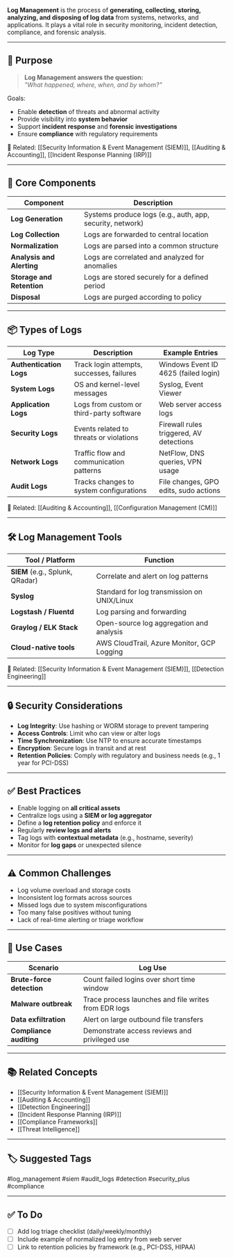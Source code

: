 **Log Management** is the process of **generating, collecting, storing, analyzing, and disposing of log data** from systems, networks, and applications. It plays a vital role in security monitoring, incident detection, compliance, and forensic analysis.

---

## 🎯 Purpose

> **Log Management answers the question:**  
> _"What happened, where, when, and by whom?"_

Goals:
- Enable **detection** of threats and abnormal activity
- Provide visibility into **system behavior**
- Support **incident response** and **forensic investigations**
- Ensure **compliance** with regulatory requirements

📎 Related: [[Security Information & Event Management (SIEM)]], [[Auditing & Accounting]], [[Incident Response Planning (IRP)]]

---

## 🧱 Core Components

| Component             | Description                                                 |
|------------------------|-------------------------------------------------------------|
| **Log Generation**      | Systems produce logs (e.g., auth, app, security, network)   |
| **Log Collection**      | Logs are forwarded to central location                      |
| **Normalization**       | Logs are parsed into a common structure                     |
| **Analysis and Alerting**| Logs are correlated and analyzed for anomalies             |
| **Storage and Retention**| Logs are stored securely for a defined period              |
| **Disposal**            | Logs are purged according to policy                         |

---

## 📦 Types of Logs

| Log Type              | Description                               | Example Entries                              |
|------------------------|-------------------------------------------|-----------------------------------------------|
| **Authentication Logs**| Track login attempts, successes, failures| Windows Event ID 4625 (failed login)          |
| **System Logs**        | OS and kernel-level messages              | Syslog, Event Viewer                          |
| **Application Logs**   | Logs from custom or third-party software  | Web server access logs                        |
| **Security Logs**      | Events related to threats or violations   | Firewall rules triggered, AV detections       |
| **Network Logs**       | Traffic flow and communication patterns   | NetFlow, DNS queries, VPN usage               |
| **Audit Logs**         | Tracks changes to system configurations   | File changes, GPO edits, sudo actions         |

📎 Related: [[Auditing & Accounting]], [[Configuration Management (CM)]]

---

## 🛠 Log Management Tools

| Tool / Platform        | Function                                       |
|-------------------------|-----------------------------------------------|
| **SIEM** (e.g., Splunk, QRadar) | Correlate and alert on log patterns  |
| **Syslog**              | Standard for log transmission on UNIX/Linux   |
| **Logstash / Fluentd**  | Log parsing and forwarding                    |
| **Graylog / ELK Stack** | Open-source log aggregation and analysis      |
| **Cloud-native tools**  | AWS CloudTrail, Azure Monitor, GCP Logging    |

📎 Related: [[Security Information & Event Management (SIEM)]], [[Detection Engineering]]

---

## 🔒 Security Considerations

- **Log Integrity**: Use hashing or WORM storage to prevent tampering
- **Access Controls**: Limit who can view or alter logs
- **Time Synchronization**: Use NTP to ensure accurate timestamps
- **Encryption**: Secure logs in transit and at rest
- **Retention Policies**: Comply with regulatory and business needs (e.g., 1 year for PCI-DSS)

---

## ✅ Best Practices

- Enable logging on **all critical assets**
- Centralize logs using a **SIEM or log aggregator**
- Define a **log retention policy** and enforce it
- Regularly **review logs and alerts**
- Tag logs with **contextual metadata** (e.g., hostname, severity)
- Monitor for **log gaps** or unexpected silence

---

## ⚠️ Common Challenges

- Log volume overload and storage costs
- Inconsistent log formats across sources
- Missed logs due to system misconfigurations
- Too many false positives without tuning
- Lack of real-time alerting or triage workflow

---

## 🧰 Use Cases

| Scenario                      | Log Use                                                |
|-------------------------------|--------------------------------------------------------|
| **Brute-force detection**     | Count failed logins over short time window             |
| **Malware outbreak**          | Trace process launches and file writes from EDR logs   |
| **Data exfiltration**         | Alert on large outbound file transfers                 |
| **Compliance auditing**       | Demonstrate access reviews and privileged use          |

---

## 📚 Related Concepts

- [[Security Information & Event Management (SIEM)]]
- [[Auditing & Accounting]]
- [[Detection Engineering]]
- [[Incident Response Planning (IRP)]]
- [[Compliance Frameworks]]
- [[Threat Intelligence]]

---

## 🏷 Suggested Tags

#log_management #siem #audit_logs #detection #security_plus #compliance

---

## ✅ To Do

- [ ] Add log triage checklist (daily/weekly/monthly)
- [ ] Include example of normalized log entry from web server
- [ ] Link to retention policies by framework (e.g., PCI-DSS, HIPAA)
